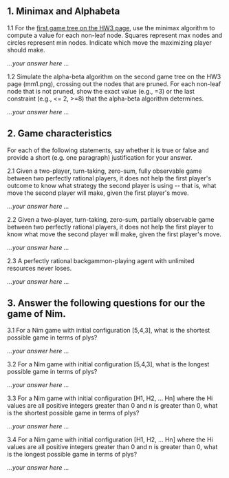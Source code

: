 ## 1. Minimax and Alphabeta

1.1 For the [first game tree on the HW3 page](mm0.png), use the minimax algorithm to compute a value for each non-leaf node. Squares represent max nodes and circles represent min nodes. Indicate which move the maximizing player should make.

*...your answer here ...*

1.2 Simulate the alpha-beta algorithm on the second game tree on the HW3 page (mm1.png), crossing out the nodes that are pruned. For each non-leaf node that is not pruned, show the exact value (e.g., =3) or the last constraint (e.g., <= 2, >=8) that the alpha-beta algorithm determines.

*...your answer here ...*

## 2. Game characteristics

For each of the following statements, say whether it is true or false and provide a short (e.g. one paragraph) justification for your answer.

2.1 Given a two-player, turn-taking, zero-sum, fully observable game between two perfectly rational players, it does not help the first player's outcome to know what strategy the second player is using -- that is, what move the second player will make, given the first player's move.

*...your answer here ...*

2.2 Given a two-player, turn-taking, zero-sum, partially observable game between two perfectly rational players, it does not help the first player to know what move the second player will make, given the first player's move.

*...your answer here ...*

2.3 A perfectly rational backgammon-playing agent with unlimited resources never loses.

*...your answer here ...*


## 3. Answer the following questions for our the game of Nim.

3.1 For a Nim game with initial configuration [5,4,3], what is the shortest possible game in terms of plys?

*...your answer here ...*

3.2 For a Nim game with initial configuration [5,4,3], what is the longest possible game in terms of plys?

*...your answer here ...*

3.3 For a Nim game with initial configuration [H1, H2, ... Hn] where the Hi values are all positive integers greater than 0 and n is greater than 0, what is the shortest possible game in terms of plys?

*...your answer here ...*

3.4 For a Nim game with initial configuration [H1, H2, ... Hn] where the Hi values are all positive integers greater than 0 and n is greater than 0, what is the longest possible game in terms of plys?

*...your answer here ...*

